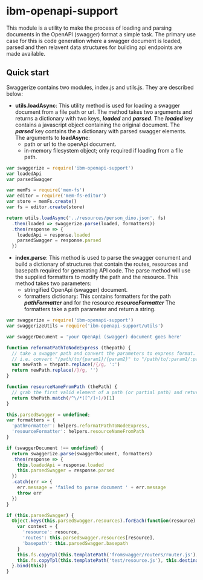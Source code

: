 # ibm-openapi-support

This module is a utility to make the process of loading and parsing documents in the OpenAPI (swagger) format a simple task. The primary use case for this is code generation where a swagger document is loaded, parsed and then relavent data structures for building api endpoints are made available.

## Quick start

Swaggerize contains two modules, index.js and utils.js. They are described below: 

* __utils.loadAsync__: This utility method is used for loading a swagger document from a file path or url. The method takes two arguments and returns a dictionary with two keys, _**loaded**_ and _**parsed**_. The _**loaded**_ key contains a javascript object containing the original document. The _**parsed**_ key contains the a dictionary with parsed swagger elements. The arguments to __loadAsync__:
	- path or url to the openApi document.
	- in-memory filesystem object; only required if loading from a file path.

```javascript
var swaggerize = require('ibm-openapi-support')
var loadedApi
var parsedSwagger

var memFs = require('mem-fs')
var editor = require('mem-fs-editor')
var store = memFs.create()
var fs = editor.create(store)

return utils.loadAsync('../resources/person_dino.json', fs)
  .then(loaded => swaggerize.parse(loaded, formatters))
  .then(response => {
    loadedApi = response.loaded
    parsedSwagger = response.parsed
  })
```

* __index.parse__: This method is used to parse the swagger conument and build a dictionary of structures that contain the routes, resources and basepath required for generating API code. The parse method will use the supplied formatters to modify the path and the resource. This method takes two parameters:
	- stringified OpenApi (swagger) document.
	- formatters dictionary: This contains formatters for the path _**pathFormatter**_ and for the resource _**resourceFormatter**_ The formatters take a path parameter and return a string.

```javascript
var swaggerize = require('ibm-openapi-support')
var swaggerizeUtils = require('ibm-openapi-support/utils')

var swaggerDocument = 'your OpenApi (swagger) document goes here' 

function reformatPathToNodeExpress (thepath) {
  // take a swagger path and convert the parameters to express format.
  // i.e. convert "/path/to/{param1}/{param2}" to "/path/to/:param1/:param2"
  var newPath = thepath.replace(/{/g, ':')
  return newPath.replace(/}/g, '')
}

function resourceNameFromPath (thePath) {
  // grab the first valid element of a path (or partial path) and return it.
  return thePath.match(/^\/*([^/]+)/)[1]
}

this.parsedSwagger = undefined;
var formatters = {
  'pathFormatter': helpers.reformatPathToNodeExpress,
  'resourceFormatter': helpers.resourceNameFromPath
}

if (swaggerDocument !== undefined) {
  return swaggerize.parse(swaggerDocument, formatters)
  .then(response => {
    this.loadedApi = response.loaded
    this.parsedSwagger = response.parsed
  })
  .catch(err => {
    err.message = 'failed to parse document ' + err.message
    throw err
  })
}

if (this.parsedSwagger) {
  Object.keys(this.parsedSwagger.resources).forEach(function(resource) {
    var context = {
      'resource': resource,
      'routes': this.parsedSwagger.resources[resource],
      'basepath': this.parsedSwagger.basepath
    }
    this.fs.copyTpl(this.templatePath('fromswagger/routers/router.js'), this.destinationPath(`server/routers/${resource}.js`), context)
    this.fs.copyTpl(this.templatePath('test/resource.js'), this.destinationPath(`test/${resource}.js`), context)
  }.bind(this))
}
```

